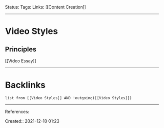 Status: 
Tags: 
Links: [[Content Creation]]
___
# Video Styles
## Principles
[[Video Essay]]
___
# Backlinks
```dataview
list from [[Video Styles]] AND !outgoing([[Video Styles]])
```
___
References:

Created:: 2021-12-10 01:23
